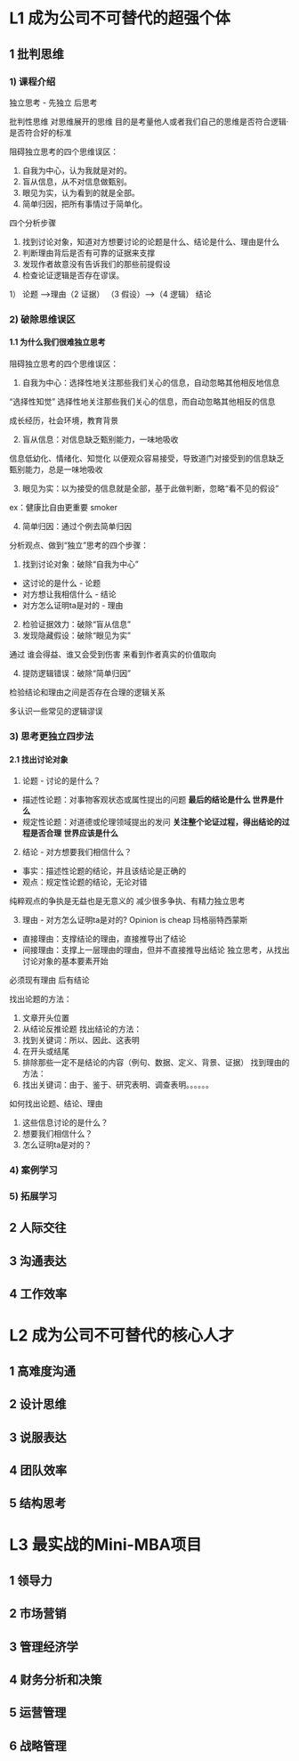 # L1 成为公司不可替代的超强个体
## 1 批判思维
### 1) 课程介绍
独立思考 - 先独立 后思考

批判性思维 对思维展开的思维 目的是考量他人或者我们自己的思维是否符合逻辑·是否符合好的标准

阻碍独立思考的四个思维误区：
1. 自我为中心，认为我就是对的。
2. 盲从信息，从不对信息做甄别。
3. 眼见为实，认为看到的就是全部。
4. 简单归因，把所有事情过于简单化。

四个分析步骤
1. 找到讨论对象，知道对方想要讨论的论题是什么、结论是什么、理由是什么
2. 判断理由背后是否有可靠的证据来支撑
3. 发现作者故意没有告诉我们的那些前提假设
4. 检查论证逻辑是否存在谬误。

1） 论题 -->理由（2 证据） （3 假设）-->（4 逻辑） 结论

### 2) 破除思维误区
#### 1.1 为什么我们很难独立思考
阻碍独立思考的四个思维误区：
1. 自我为中心：选择性地关注那些我们关心的信息，自动忽略其他相反地信息

“选择性知觉” 选择性地关注那些我们关心的信息，而自动忽略其他相反的信息 

成长经历，社会环境，教育背景

2. 盲从信息：对信息缺乏甄别能力，一味地吸收

信息低幼化、情绪化、知觉化 以便观众容易接受，导致道门对接受到的信息缺乏甄别能力，总是一味地吸收

3. 眼见为实：以为接受的信息就是全部，基于此做判断，忽略“看不见的假设”

ex：健康比自由更重要 smoker

4. 简单归因：通过个例去简单归因



分析观点、做到“独立”思考的四个步骤：
1. 找到讨论对象：破除“自我为中心”
 * 这讨论的是什么 - 论题
 * 对方想让我相信什么 - 结论
 * 对方怎么证明ta是对的 - 理由
2. 检验证据效力：破除“盲从信息”
3. 发现隐藏假设：破除“眼见为实”

通过 谁会得益、谁又会受到伤害 来看到作者真实的价值取向

4. 提防逻辑错误：破除“简单归因”

检验结论和理由之间是否存在合理的逻辑关系

多认识一些常见的逻辑谬误

### 3) 思考更独立四步法
#### 2.1 找出讨论对象
1. 论题 - 讨论的是什么？
- 描述性论题：对事物客观状态或属性提出的问题 
**最后的结论是什么 世界是什么**
- 规定性论题：对道德或伦理领域提出的发问
**关注整个论证过程，得出结论的过程是否合理**
**世界应该是什么**
2. 结论 - 对方想要我们相信什么？
- 事实：描述性论题的结论，并且该结论是正确的
- 观点：规定性论题的结论，无论对错

纯粹观点的争执是无益也是无意义的
减少很多争执、有精力独立思考

3. 理由 - 对方怎么证明ta是对的?
Opinion is cheap 玛格丽特西蒙斯
- 直接理由：支撑结论的理由，直接推导出了结论
- 间接理由：支撑上一层理由的理由，但并不直接推导出结论
独立思考，从找出讨论对象的基本要素开始

必须现有理由 后有结论

找出论题的方法：
1. 文章开头位置
2. 从结论反推论题
找出结论的方法：
1. 找到关键词：所以、因此、这表明
2. 在开头或结尾
3. 排除那些一定不是结论的内容（例句、数据、定义、背景、证据）
找到理由的方法：
1. 找出关键词：由于、鉴于、研究表明、调查表明。。。。。。

如何找出论题、结论、理由
1. 这些信息讨论的是什么？
2. 想要我们相信什么？
3. 怎么证明ta是对的？


### 4) 案例学习
### 5) 拓展学习
## 2 人际交往
## 3 沟通表达
## 4 工作效率
# L2 成为公司不可替代的核心人才
## 1 高难度沟通
## 2 设计思维
## 3 说服表达
## 4 团队效率
## 5 结构思考
# L3 最实战的Mini-MBA项目
## 1 领导力
## 2 市场营销
## 3 管理经济学
## 4 财务分析和决策
## 5 运营管理
## 6 战略管理